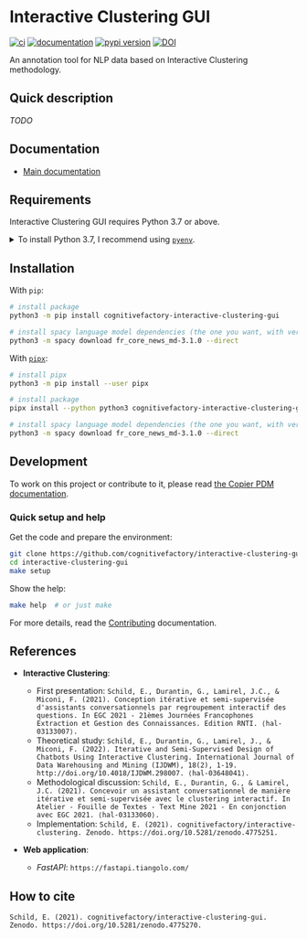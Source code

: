 # Interactive Clustering GUI

[![ci](https://github.com/cognitivefactory/interactive-clustering-gui/workflows/ci/badge.svg)](https://github.com/cognitivefactory/interactive-clustering-gui/actions?query=workflow%3Aci)
[![documentation](https://img.shields.io/badge/docs-mkdocs%20material-blue.svg?style=flat)](https://cognitivefactory.github.io/interactive-clustering-gui/)
[![pypi version](https://img.shields.io/pypi/v/cognitivefactory-interactive-clustering-gui.svg)](https://pypi.org/project/cognitivefactory-interactive-clustering-gui/)
[![DOI](https://zenodo.org/badge/DOI/10.5281/zenodo.4775270.svg)](https://doi.org/10.5281/zenodo.4775270)


An annotation tool for NLP data based on Interactive Clustering methodology.

## <a name="Description"></a> Quick description

_TODO_

## <a name="Documentation"></a> Documentation

- [Main documentation](https://cognitivefactory.github.io/interactive-clustering-gui/)

## <a name="Requirements"></a> Requirements

Interactive Clustering GUI requires Python 3.7 or above.

<details>
<summary>To install Python 3.7, I recommend using <a href="https://github.com/pyenv/pyenv"><code>pyenv</code></a>.</summary>

```bash
# install pyenv
git clone https://github.com/pyenv/pyenv ~/.pyenv

# setup pyenv (you should also put these three lines in .bashrc or similar)
export PATH="${HOME}/.pyenv/bin:${PATH}"
export PYENV_ROOT="${HOME}/.pyenv"
eval "$(pyenv init -)"

# install Python 3.7
pyenv install 3.7

# make it available globally
pyenv global system 3.7
```
</details>

## <a name="Installation"></a> Installation

With `pip`:
```bash
# install package
python3 -m pip install cognitivefactory-interactive-clustering-gui

# install spacy language model dependencies (the one you want, with version "3.1.x")
python3 -m spacy download fr_core_news_md-3.1.0 --direct
```

With [`pipx`](https://github.com/pipxproject/pipx):
```bash
# install pipx
python3 -m pip install --user pipx

# install package
pipx install --python python3 cognitivefactory-interactive-clustering-gui

# install spacy language model dependencies (the one you want, with version "3.1.x")
python3 -m spacy download fr_core_news_md-3.1.0 --direct
```

## <a name="Development"></a> Development

To work on this project or contribute to it, please read
[the Copier PDM documentation](https://pawamoy.github.io/copier-pdm/).

### Quick setup and help

Get the code and prepare the environment:

```bash
git clone https://github.com/cognitivefactory/interactive-clustering-gui/
cd interactive-clustering-gui
make setup
```

Show the help:

```bash
make help  # or just make
```

For more details, read the [Contributing](https://cognitivefactory.github.io/interactive-clustering-gui/contributing/) documentation.

## <a name="References"></a> References

- **Interactive Clustering**:
    - First presentation: `Schild, E., Durantin, G., Lamirel, J.C., & Miconi, F. (2021). Conception itérative et semi-supervisée d'assistants conversationnels par regroupement interactif des questions. In EGC 2021 - 21èmes Journées Francophones Extraction et Gestion des Connaissances. Edition RNTI. ⟨hal-03133007⟩.`
    - Theoretical study: `Schild, E., Durantin, G., Lamirel, J., & Miconi, F. (2022). Iterative and Semi-Supervised Design of Chatbots Using Interactive Clustering. International Journal of Data Warehousing and Mining (IJDWM), 18(2), 1-19. http://doi.org/10.4018/IJDWM.298007. ⟨hal-03648041⟩.`
    - Methodological discussion: `Schild, E., Durantin, G., & Lamirel, J.C. (2021). Concevoir un assistant conversationnel de manière itérative et semi-supervisée avec le clustering interactif. In Atelier - Fouille de Textes - Text Mine 2021 - En conjonction avec EGC 2021. ⟨hal-03133060⟩.`
    - Implementation: `Schild, E. (2021). cognitivefactory/interactive-clustering. Zenodo. https://doi.org/10.5281/zenodo.4775251.`

- **Web application**:
    - _FastAPI_: `https://fastapi.tiangolo.com/`

## <a name="How to cite"></a> How to cite

`Schild, E. (2021). cognitivefactory/interactive-clustering-gui. Zenodo. https://doi.org/10.5281/zenodo.4775270.`